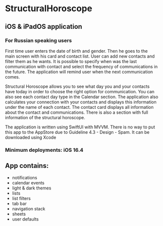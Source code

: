 # **StructuralHoroscope**
## iOS & iPadOS application
### For Russian speaking users

First time user enters the date of birth and gender. Then he goes to the main screen with his card and contact list. User can add new contacts and filter them as he wants. It is possible to specify when was the last communication with contact and select the frequency of communications in the future. The application will remind user when the next communication comes.

Structural Horoscope allows you to see what day you and your contacts have today in order to choose the right option for communication. You can also see each contact day type in the Calendar section. The application also calculates your connection with your contacts and displays this information under the name of each contact. The contact card displays all information about the contact and communications. There is also a section with full information of the structural horoscope.

The application is written using SwiftUI with MVVM. There is no way to put this app to the AppStore due to Guideline 4.3 - Design - Spam. It can be downloaded using Xcode

### Minimum deployments: iOS 16.4

## **App contains:**
- notifications
- calendar events
- light & dark themes
- lists
- list filters
- tab bar
- navigation stack
- sheets
- user defaults
